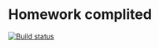 # Homework complited

[![Build status](https://ci.appveyor.com/api/projects/status/m3r9ereup05jmhbq?svg=true)](https://ci.appveyor.com/project/yung78/ajs-hw10-1)
